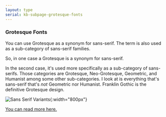 ```yaml
---
layout: type
serial: kb-subpage-grotesque-fonts
---
```

### Grotesque Fonts

You can use Grotesque as a synonym for sans-serif. The term is also used as a sub-category of sans-serif families.

So, in one case a Grotesque is a synonym for sans-serif.

In the second case, it's used more specifically as a sub-category of sans-serifs. Those categories are Grotesque, Neo-Grotesque, Geometric, and Humanist among some other sub-categories. I look at is everything that's sans-serif that's *not* Geometric nor Humanist. Franklin Gothic is the definitive Grotesque design.

![Sans Serif Variants]({{site.url}}/svg/classification-sans-variants.svg "Sans Serif Variants"){:width="800px"}

[You can read more here.]({{site.baseurl}}/type-3/poster/subpage1.html)